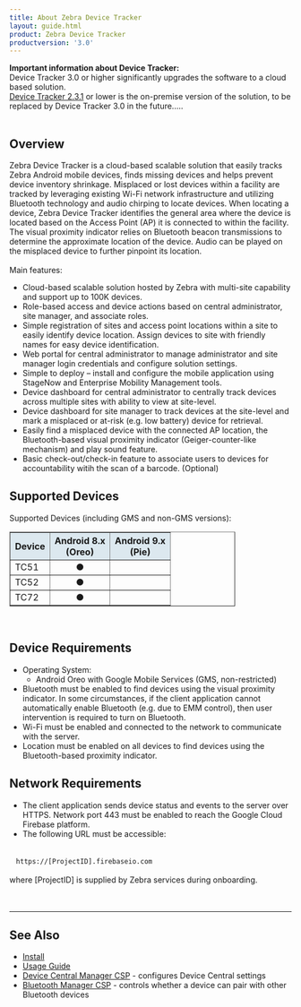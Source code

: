 ```yaml
---
title: About Zebra Device Tracker
layout: guide.html
product: Zebra Device Tracker
productversion: '3.0'
---
```


<div class="alert alert-danger alert-dismissible fade in" role="alert"><b>Important information about Device Tracker:</b> <br>Device Tracker 3.0 or higher significantly upgrades the software to a cloud based solution.<br> <a href="/devicetracker/2-3/guide/about">Device Tracker 2.3.1</a> or lower is the on-premise version of the solution, to be replaced by Device Tracker 3.0 in the future..... 
</div>
<br>

## Overview

Zebra Device Tracker is a cloud-based scalable solution that easily tracks Zebra Android mobile devices, finds missing devices and helps prevent device inventory shrinkage. Misplaced or lost devices within a facility are tracked by leveraging existing Wi-Fi network infrastructure and utilizing Bluetooth technology and audio chirping to locate devices. When locating a device, Zebra Device Tracker identifies the general area where the device is located based on the Access Point (AP) it is connected to within the facility. The visual proximity indicator relies on Bluetooth beacon transmissions to determine the approximate location of the device. Audio can be played on the misplaced device to further pinpoint its location. 
<br><br>
Main features:
<br>

* Cloud-based scalable solution hosted by Zebra with multi-site capability and support up to 100K devices.
* Role-based access and device actions based on central administrator, site manager, and associate roles.
* Simple registration of sites and access point locations within a site to easily identify device location.  Assign devices to site with friendly names for easy device identification.
* Web portal for central administrator to manage administrator and site manager login credentials and configure solution settings.
* Simple to deploy – install and configure the mobile application using StageNow and Enterprise Mobility Management tools.
* Device dashboard for central administrator to centrally track devices across multiple sites with ability to view at site-level.
* Device dashboard for site manager to track devices at the site-level and mark a misplaced or at-risk (e.g. low battery) device for retrieval.
* Easily find a misplaced device with the connected AP location, the Bluetooth-based visual proximity indicator (Geiger-counter-like mechanism) and play sound feature. 
* Basic check-out/check-in feature to associate users to devices for accountability witih the scan of a barcode. (Optional)

## Supported Devices

Supported Devices (including GMS and non-GMS versions):

<table class="facelift" align="center" style="width:80%" border="1" padding="5px">
  <tr bgcolor="#dce8ef">
    <th>Device</th>
    <th style="text-align:center">Android 8.x <br>(Oreo)</th>
     <th style="text-align:center">Android 9.x <br>(Pie)</th>
  </tr>
  
  <tr>
    <td>TC51</td>
    <td style="text-align:center">&#x25cf;</td>
    <td></td>
  </tr>
  <tr>
    <td>TC52</td>
    <td style="text-align:center">&#x25cf;</td>
    <td></td>
  </tr>
  <tr>
    <td>TC72</td>
    <td style="text-align:center">&#x25cf;</td>
    <td></td>
  </tr>
</table>
<br>

## Device Requirements

* Operating System: 
    * Android Oreo with Google Mobile Services (GMS, non-restricted)
* Bluetooth must be enabled to find devices using the visual proximity indicator.  In some circumstances, if the client application cannot automatically enable Bluetooth (e.g. due to EMM control), then user intervention is required to turn on Bluetooth.
* Wi-Fi must be enabled and connected to the network to communicate with the server.
* Location must be enabled on all devices to find devices using the Bluetooth-based proximity indicator. 

## Network Requirements

* The client application sends device status and events to the server over HTTPS.  Network port 443 must be enabled to reach the Google Cloud Firebase platform.
* The following URL must be accessible: <br><br>

&nbsp;&nbsp;&nbsp;`https://[ProjectID].firebaseio.com`
<br><br>
where [ProjectID] is supplied by Zebra services during onboarding.  
<br><br>
<!-- -->
-----

## See Also

* [Install](../setup)
* [Usage Guide](../usage)
* [Device Central Manager CSP](/mx/devicecentralmgr) - configures Device Central settings
* [Bluetooth Manager CSP](/mx/bluetoothmgr) - controls whether a device can pair with other Bluetooth devices

